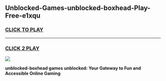 
## Unblocked-Games-unblocked-boxhead-Play-Free-e1xqu
<h3>
<a href="https://premium76.site?title=unblocked-boxhead&ref=23A">CLICK TO PLAY</a></h3>
<hr>

<h3>
<a href="https://premium76.site?title=unblocked-boxhead&ref=23A">CLICK 2 PLAY</a>
  
</h3>

<a href="https://premium76.site?title=unblocked-boxhead&ref=23A"><img src="https://clearcache.store/games.png"></a>


**unblocked-boxhead games unblocked: Your Gateway to Fun and Accessible Online Gaming**
